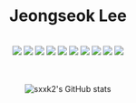 <h1 align="center"> Jeongseok Lee</h1>

<br>

<div align="center">
<img src="https://img.shields.io/badge/Python-grey?style=plastic&logo=python&logoColor=3776AB"/>
<img src="https://img.shields.io/badge/Django-grey?style=plastic&logo=django&logoColor=092E20"/>
<img src="https://img.shields.io/badge/FastAPI-grey?style=plastic&logo=fastapi&logoColor=009688"/>
<img src="https://img.shields.io/badge/MySQL-grey?style=plastic&logo=mysql&logoColor=4479A1"/>
<img src="https://img.shields.io/badge/MongoDB-grey?style=plastic&logo=mongodb&logoColor=47A248"/>
<img src="https://img.shields.io/badge/Git-grey?style=plastic&logo=git&logoColor=F05032"/>
<img src="https://img.shields.io/badge/GitHub-grey?style=plastic&logo=github&logoColor=181717"/>
<img src="https://img.shields.io/badge/Amazon AWS-grey?style=plastic&logo=amazon aws&logoColor=232F3E"/>
<img src="https://img.shields.io/badge/GitHub Actions-grey?style=plastic&logo=github actions&logoColor=2088FF"/>
<img src="https://img.shields.io/badge/Redis-grey?style=plastic&logo=redis&logoColor=DC382D"/>
</div>

<br>
<br>

<div align="center">
  
![sxxk2's GitHub stats](https://github-readme-stats.vercel.app/api?username=sxxk2&theme=highcontrast&show_icons=true&count_private=true)

</div>


